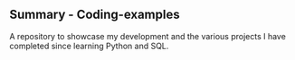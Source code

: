 ## Summary - Coding-examples

A repository to showcase my development and the various projects I have completed since learning Python and SQL.
